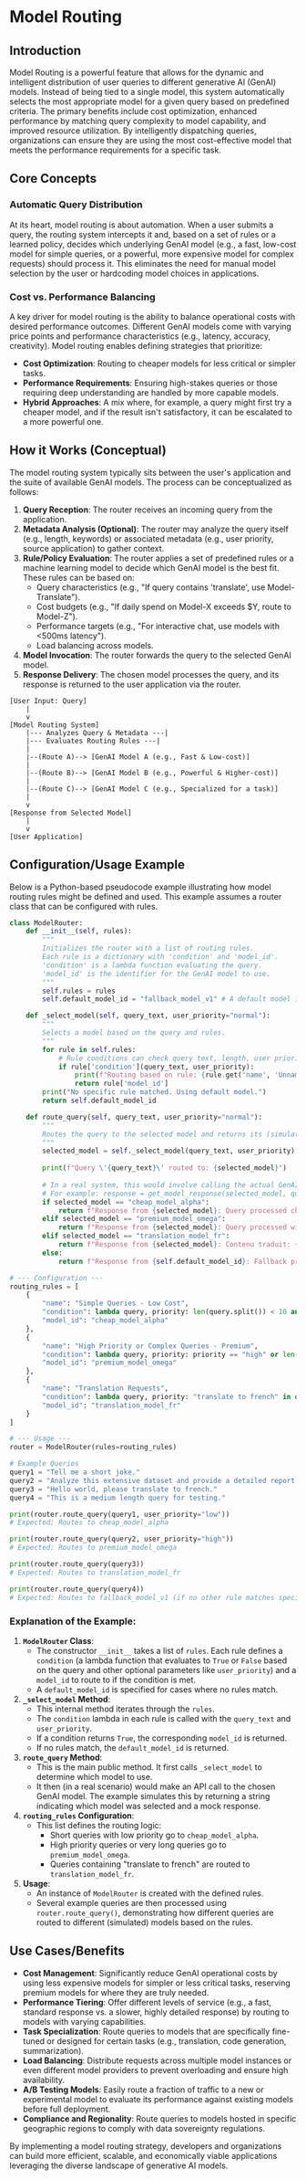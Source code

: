 # Model Routing

## Introduction

Model Routing is a powerful feature that allows for the dynamic and intelligent distribution of user queries to different generative AI (GenAI) models. Instead of being tied to a single model, this system automatically selects the most appropriate model for a given query based on predefined criteria. The primary benefits include cost optimization, enhanced performance by matching query complexity to model capability, and improved resource utilization. By intelligently dispatching queries, organizations can ensure they are using the most cost-effective model that meets the performance requirements for a specific task.

## Core Concepts

### Automatic Query Distribution
At its heart, model routing is about automation. When a user submits a query, the routing system intercepts it and, based on a set of rules or a learned policy, decides which underlying GenAI model (e.g., a fast, low-cost model for simple queries, or a powerful, more expensive model for complex requests) should process it. This eliminates the need for manual model selection by the user or hardcoding model choices in applications.

### Cost vs. Performance Balancing
A key driver for model routing is the ability to balance operational costs with desired performance outcomes. Different GenAI models come with varying price points and performance characteristics (e.g., latency, accuracy, creativity). Model routing enables defining strategies that prioritize:
*   **Cost Optimization**: Routing to cheaper models for less critical or simpler tasks.
*   **Performance Requirements**: Ensuring high-stakes queries or those requiring deep understanding are handled by more capable models.
*   **Hybrid Approaches**: A mix where, for example, a query might first try a cheaper model, and if the result isn't satisfactory, it can be escalated to a more powerful one.

## How it Works (Conceptual)

The model routing system typically sits between the user's application and the suite of available GenAI models. The process can be conceptualized as follows:

1.  **Query Reception**: The router receives an incoming query from the application.
2.  **Metadata Analysis (Optional)**: The router may analyze the query itself (e.g., length, keywords) or associated metadata (e.g., user priority, source application) to gather context.
3.  **Rule/Policy Evaluation**: The router applies a set of predefined rules or a machine learning model to decide which GenAI model is the best fit. These rules can be based on:
    *   Query characteristics (e.g., "If query contains 'translate', use Model-Translate").
    *   Cost budgets (e.g., "If daily spend on Model-X exceeds $Y, route to Model-Z").
    *   Performance targets (e.g., "For interactive chat, use models with <500ms latency").
    *   Load balancing across models.
4.  **Model Invocation**: The router forwards the query to the selected GenAI model.
5.  **Response Delivery**: The chosen model processes the query, and its response is returned to the user application via the router.

```
[User Input: Query]
    |
    v
[Model Routing System]
    |--- Analyzes Query & Metadata ---|
    |--- Evaluates Routing Rules ---|
    |
    |--(Route A)--> [GenAI Model A (e.g., Fast & Low-cost)]
    |
    |--(Route B)--> [GenAI Model B (e.g., Powerful & Higher-cost)]
    |
    |--(Route C)--> [GenAI Model C (e.g., Specialized for a task)]
    |
    v
[Response from Selected Model]
    |
    v
[User Application]
```

## Configuration/Usage Example

Below is a Python-based pseudocode example illustrating how model routing rules might be defined and used. This example assumes a router class that can be configured with rules.

```python
class ModelRouter:
    def __init__(self, rules):
        """
        Initializes the router with a list of routing rules.
        Each rule is a dictionary with 'condition' and 'model_id'.
        'condition' is a lambda function evaluating the query.
        'model_id' is the identifier for the GenAI model to use.
        """
        self.rules = rules
        self.default_model_id = "fallback_model_v1" # A default model if no rules match

    def _select_model(self, query_text, user_priority="normal"):
        """
        Selects a model based on the query and rules.
        """
        for rule in self.rules:
            # Rule conditions can check query text, length, user priority, etc.
            if rule['condition'](query_text, user_priority):
                print(f"Routing based on rule: {rule.get('name', 'Unnamed Rule')}")
                return rule['model_id']
        print("No specific rule matched. Using default model.")
        return self.default_model_id

    def route_query(self, query_text, user_priority="normal"):
        """
        Routes the query to the selected model and returns its (simulated) response.
        """
        selected_model = self._select_model(query_text, user_priority)
        
        print(f"Query \'{query_text}\' routed to: {selected_model}")
        
        # In a real system, this would involve calling the actual GenAI model API
        # For example: response = get_model_response(selected_model, query_text)
        if selected_model == "cheap_model_alpha":
            return f"Response from {selected_model}: Query processed cheaply. Content: {query_text[:30]}..."
        elif selected_model == "premium_model_omega":
            return f"Response from {selected_model}: Query processed with high quality. Content: {query_text.upper()}"
        elif selected_model == "translation_model_fr":
            return f"Response from {selected_model}: Contenu traduit: {query_text}"
        else:
            return f"Response from {self.default_model_id}: Fallback processing for: {query_text}"

# --- Configuration ---
routing_rules = [
    {
        "name": "Simple Queries - Low Cost",
        "condition": lambda query, priority: len(query.split()) < 10 and priority == "low",
        "model_id": "cheap_model_alpha"
    },
    {
        "name": "High Priority or Complex Queries - Premium",
        "condition": lambda query, priority: priority == "high" or len(query.split()) >= 20,
        "model_id": "premium_model_omega"
    },
    {
        "name": "Translation Requests",
        "condition": lambda query, priority: "translate to french" in query.lower(),
        "model_id": "translation_model_fr"
    }
]

# --- Usage ---
router = ModelRouter(rules=routing_rules)

# Example Queries
query1 = "Tell me a short joke."
query2 = "Analyze this extensive dataset and provide a detailed report on market trends."
query3 = "Hello world, please translate to french."
query4 = "This is a medium length query for testing."

print(router.route_query(query1, user_priority="low"))
# Expected: Routes to cheap_model_alpha

print(router.route_query(query2, user_priority="high"))
# Expected: Routes to premium_model_omega

print(router.route_query(query3))
# Expected: Routes to translation_model_fr

print(router.route_query(query4))
# Expected: Routes to fallback_model_v1 (if no other rule matches specifically)

```

### Explanation of the Example:

1.  **`ModelRouter` Class**:
    *   The constructor `__init__` takes a list of `rules`. Each rule defines a `condition` (a lambda function that evaluates to `True` or `False` based on the query and other optional parameters like `user_priority`) and a `model_id` to route to if the condition is met.
    *   A `default_model_id` is specified for cases where no rules match.
2.  **`_select_model` Method**:
    *   This internal method iterates through the `rules`.
    *   The `condition` lambda in each rule is called with the `query_text` and `user_priority`.
    *   If a condition returns `True`, the corresponding `model_id` is returned.
    *   If no rules match, the `default_model_id` is returned.
3.  **`route_query` Method**:
    *   This is the main public method. It first calls `_select_model` to determine which model to use.
    *   It then (in a real scenario) would make an API call to the chosen GenAI model. The example simulates this by returning a string indicating which model was selected and a mock response.
4.  **`routing_rules` Configuration**:
    *   This list defines the routing logic:
        *   Short queries with low priority go to `cheap_model_alpha`.
        *   High priority queries or very long queries go to `premium_model_omega`.
        *   Queries containing "translate to french" are routed to `translation_model_fr`.
5.  **Usage**:
    *   An instance of `ModelRouter` is created with the defined rules.
    *   Several example queries are then processed using `router.route_query()`, demonstrating how different queries are routed to different (simulated) models based on the rules.

## Use Cases/Benefits

*   **Cost Management**: Significantly reduce GenAI operational costs by using less expensive models for simpler or less critical tasks, reserving premium models for where they are truly needed.
*   **Performance Tiering**: Offer different levels of service (e.g., a fast, standard response vs. a slower, highly detailed response) by routing to models with varying capabilities.
*   **Task Specialization**: Route queries to models that are specifically fine-tuned or designed for certain tasks (e.g., translation, code generation, summarization).
*   **Load Balancing**: Distribute requests across multiple model instances or even different model providers to prevent overloading and ensure high availability.
*   **A/B Testing Models**: Easily route a fraction of traffic to a new or experimental model to evaluate its performance against existing models before full deployment.
*   **Compliance and Regionality**: Route queries to models hosted in specific geographic regions to comply with data sovereignty regulations.

By implementing a model routing strategy, developers and organizations can build more efficient, scalable, and economically viable applications leveraging the diverse landscape of generative AI models.
